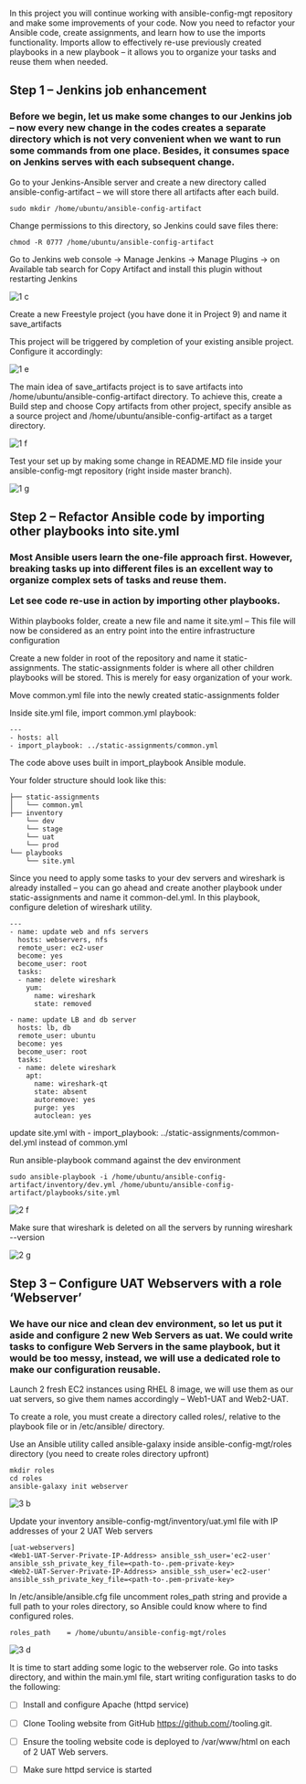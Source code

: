 <p>In this project you will continue working with ansible-config-mgt repository and make some improvements of your code. Now you need to refactor your Ansible code, create assignments, and learn how to use the imports functionality. Imports allow to effectively re-use previously created playbooks in a new playbook – it allows you to organize your tasks and reuse them when needed.</p1>

<h2>Step 1 – Jenkins job enhancement</h2>

<h3>Before we begin, let us make some changes to our Jenkins job – now every new change in the codes creates a separate directory which is not very convenient when we want to run some commands from one place. Besides, it consumes space on Jenkins serves with each subsequent change.</h3>

<p>Go to your Jenkins-Ansible server and create a new directory called ansible-config-artifact – we will store there all artifacts after each build.</p>

    sudo mkdir /home/ubuntu/ansible-config-artifact
    
<p>Change permissions to this directory, so Jenkins could save files there:</p>

    chmod -R 0777 /home/ubuntu/ansible-config-artifact
    
<p>Go to Jenkins web console -> Manage Jenkins -> Manage Plugins -> on Available tab search for Copy Artifact and install this plugin without restarting Jenkins</p>

![1 c](https://user-images.githubusercontent.com/10243139/129186304-6e4e01fe-fbd0-4599-b7ff-0133b2ec4814.jpg)

<p>Create a new Freestyle project (you have done it in Project 9) and name it save_artifacts</p>

<p>This project will be triggered by completion of your existing ansible project. Configure it accordingly:</p>

![1 e](https://user-images.githubusercontent.com/10243139/129186419-c3800121-e7c4-4d29-9549-5b17842795ad.png)

<p>The main idea of save_artifacts project is to save artifacts into /home/ubuntu/ansible-config-artifact directory. To achieve this, create a Build step and choose Copy artifacts from other project, specify ansible as a source project and /home/ubuntu/ansible-config-artifact as a target directory.</p>

![1 f](https://user-images.githubusercontent.com/10243139/129186482-f226f974-a9cf-4705-8058-4f69ac4cc217.png)

<p>Test your set up by making some change in README.MD file inside your ansible-config-mgt repository (right inside master branch).</p>

![1 g](https://user-images.githubusercontent.com/10243139/129186536-7622e0f4-f713-42c0-af71-df418e39476b.jpg)

<h2>Step 2 – Refactor Ansible code by importing other playbooks into site.yml</h2>

<h3>Most Ansible users learn the one-file approach first. However, breaking tasks up into different files is an excellent way to organize complex sets of tasks and reuse them.

Let see code re-use in action by importing other playbooks.</h3>

<p>Within playbooks folder, create a new file and name it site.yml – This file will now be considered as an entry point into the entire infrastructure configuration</p>

<p>Create a new folder in root of the repository and name it static-assignments. The static-assignments folder is where all other children playbooks will be stored. This is merely for easy organization of your work.</p>

<p>Move common.yml file into the newly created static-assignments folder</p>

<p>Inside site.yml file, import common.yml playbook:</p>

    ---
    - hosts: all
    - import_playbook: ../static-assignments/common.yml

<p>The code above uses built in import_playbook Ansible module.</p>

<p>Your folder structure should look like this:</p>

    ├── static-assignments
    │   └── common.yml
    ├── inventory
        └── dev
        └── stage
        └── uat
        └── prod
    └── playbooks
        └── site.yml
        
<p>Since you need to apply some tasks to your dev servers and wireshark is already installed – you can go ahead and create another playbook under static-assignments and name it common-del.yml. In this playbook, configure deletion of wireshark utility.</p>

    ---
    - name: update web and nfs servers
      hosts: webservers, nfs
      remote_user: ec2-user
      become: yes
      become_user: root
      tasks:
      - name: delete wireshark
        yum:
          name: wireshark
          state: removed

    - name: update LB and db server
      hosts: lb, db
      remote_user: ubuntu
      become: yes
      become_user: root
      tasks:
      - name: delete wireshark
        apt:
          name: wireshark-qt
          state: absent
          autoremove: yes
          purge: yes
          autoclean: yes

<p>update site.yml with - import_playbook: ../static-assignments/common-del.yml instead of common.yml</p>

<p>Run ansible-playbook command against the dev environment</p>

    sudo ansible-playbook -i /home/ubuntu/ansible-config-artifact/inventory/dev.yml /home/ubuntu/ansible-config-artifact/playbooks/site.yml
    
![2 f](https://user-images.githubusercontent.com/10243139/129188350-ed40ffd6-ef9b-48ed-9454-463884478f70.jpg)

<p>Make sure that wireshark is deleted on all the servers by running wireshark --version</p>

![2 g](https://user-images.githubusercontent.com/10243139/129188431-0565376e-e9fa-4861-a061-95b9881c4200.jpg)

<h2>Step 3 – Configure UAT Webservers with a role ‘Webserver’</h2>

<h3>We have our nice and clean dev environment, so let us put it aside and configure 2 new Web Servers as uat. We could write tasks to configure Web Servers in the same playbook, but it would be too messy, instead, we will use a dedicated role to make our configuration reusable.</h3>

<p>Launch 2 fresh EC2 instances using RHEL 8 image, we will use them as our uat servers, so give them names accordingly – Web1-UAT and Web2-UAT.</p>

<p>To create a role, you must create a directory called roles/, relative to the playbook file or in /etc/ansible/ directory.</p>

<p>Use an Ansible utility called ansible-galaxy inside ansible-config-mgt/roles directory (you need to create roles directory upfront)</p>

    mkdir roles
    cd roles
    ansible-galaxy init webserver
    
![3 b](https://user-images.githubusercontent.com/10243139/129189422-5ae0e8d3-7603-4f8e-ba8b-0d3f943ff91c.jpg)


<p>Update your inventory ansible-config-mgt/inventory/uat.yml file with IP addresses of your 2 UAT Web servers</p>

    [uat-webservers]
    <Web1-UAT-Server-Private-IP-Address> ansible_ssh_user='ec2-user' ansible_ssh_private_key_file=<path-to-.pem-private-key>
    <Web2-UAT-Server-Private-IP-Address> ansible_ssh_user='ec2-user' ansible_ssh_private_key_file=<path-to-.pem-private-key>

<p>In /etc/ansible/ansible.cfg file uncomment roles_path string and provide a full path to your roles directory, so Ansible could know where to find configured roles.</p>

    roles_path    = /home/ubuntu/ansible-config-mgt/roles

![3 d](https://user-images.githubusercontent.com/10243139/129189485-59b93a07-f2c6-4ed2-9ecb-f7efca96e95e.jpg)

<p>It is time to start adding some logic to the webserver role. Go into tasks directory, and within the main.yml file, start writing configuration tasks to do the following:</p>

- [ ] Install and configure Apache (httpd service)

- [ ] Clone Tooling website from GitHub https://github.com/<your-name>/tooling.git.

- [ ] Ensure the tooling website code is deployed to /var/www/html on each of 2 UAT Web servers.

- [ ] Make sure httpd service is started


